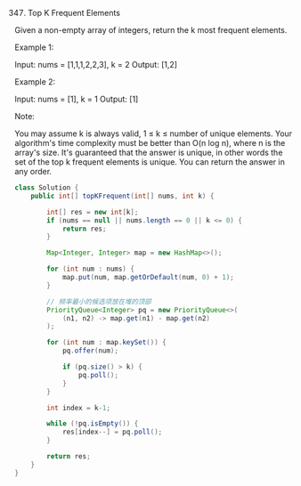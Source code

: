 347. Top K Frequent Elements

Given a non-empty array of integers, return the k most frequent elements.

Example 1:

Input: nums = [1,1,1,2,2,3], k = 2
Output: [1,2]

Example 2:

Input: nums = [1], k = 1
Output: [1]

Note:

You may assume k is always valid, 1 ≤ k ≤ number of unique elements.
Your algorithm's time complexity must be better than O(n log n), where n is the array's size.
It's guaranteed that the answer is unique, in other words the set of the top k frequent elements is unique.
You can return the answer in any order.

```java
class Solution {
    public int[] topKFrequent(int[] nums, int k) {

        int[] res = new int[k];
        if (nums == null || nums.length == 0 || k <= 0) {
            return res;
        }

        Map<Integer, Integer> map = new HashMap<>();

        for (int num : nums) {
            map.put(num, map.getOrDefault(num, 0) + 1);
        }

        // 频率最小的候选项放在堆的顶部
        PriorityQueue<Integer> pq = new PriorityQueue<>(
            (n1, n2) -> map.get(n1) - map.get(n2)
        );

        for (int num : map.keySet()) {
            pq.offer(num);

            if (pq.size() > k) {
                pq.poll();
            }
        }

        int index = k-1;

        while (!pq.isEmpty()) {
            res[index--] = pq.poll();
        }

        return res;
    }
}
```

